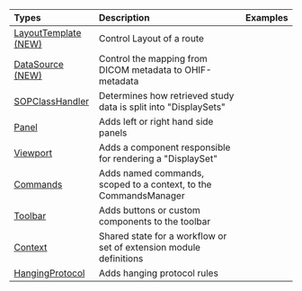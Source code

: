 <table>
  <thead>
    <tr>
      <th align="left" width="30%">
        Types
      </th>
      <th align="left">Description</th>
      <th align="left">Examples</th>
    </tr>
  </thead>
  <tbody>
    <tr>
      <td align="left">
        <a href="./modules/layout-template.md">
          LayoutTemplate (NEW)
        </a>
      </td>
      <td align="left">Control Layout of a route</td>
      <td align="left"></td>
    </tr>
    <tr>
      <td align="left">
        <a href="./modules/data-source.md">
          DataSource (NEW)
        </a>
      </td>
      <td align="left">Control the mapping from DICOM metadata to OHIF-metadata</td>
      <td align="left"></td>
    </tr>
    <tr>
      <td align="left">
        <a href="./modules/sop-class-handler.md">
          SOPClassHandler
        </a>
      </td>
      <td align="left">Determines how retrieved study data is split into "DisplaySets"</td>
      <td align="left"></td>
    </tr>
    <tr>
      <td align="left">
        <a href="./modules/panel.md">
          Panel
        </a>
      </td>
      <td align="left">Adds left or right hand side panels</td>
      <td align="left"></td>
    </tr>
    <tr>
      <td align="left">
        <a href="./modules/viewport.md">
          Viewport
        </a>
      </td>
      <td align="left">Adds a component responsible for rendering a "DisplaySet"</td>
      <td align="left"></td>
    </tr>
    <tr>
      <td align="left">
        <a href="./modules/commands.md">
          Commands
        </a>
      </td>
      <td align="left">Adds named commands, scoped to a context, to the CommandsManager</td>
      <td align="left"></td>
    </tr>
    <tr>
      <td align="left">
        <a href="./modules/toolbar.md">
          Toolbar
        </a>
      </td>
      <td align="left">Adds buttons or custom components to the toolbar</td>
      <td align="left"></td>
    </tr>
    <tr>
      <td align="left">
        <a href="./modules/context.md">
          Context
        </a>
      </td>
      <td align="left">Shared state for a workflow or set of extension module definitions</td>
      <td align="left"></td>
    </tr>
    <tr>
      <td align="left">
        <a href="./modules/hpModule.md">
          HangingProtocol
        </a>
      </td>
      <td align="left">Adds hanging protocol rules</td>
      <td align="left"></td>
    </tr>
  </tbody>
</table>
